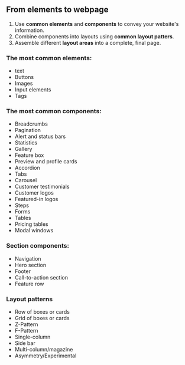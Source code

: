 ## From elements to webpage

1.  Use **common elements** and **components** to convey your website's information.
2. Combine components into layouts using **common layout patters**.
3. Assemble different **layout areas** into a complete, final page.

### The most common elements:
- text
- Buttons
- Images
- Input elements
- Tags

### The most common components:
- Breadcrumbs
- Pagination
- Alert and status bars
- Statistics
- Gallery
- Feature box
- Preview and profile cards
- Accordion
- Tabs
- Carousel
- Customer testimonials
- Customer logos
- Featured-in logos
- Steps
- Forms
- Tables
- Pricing tables
- Modal windows

### Section components:
- Navigation
- Hero section
- Footer
- Call-to-action section
- Feature row

### Layout patterns
- Row of boxes or cards
- Grid of boxes or cards
- Z-Pattern
- F-Pattern
- Single-column
- Side bar
- Multi-column/magazine
- Asymmetry/Experimental